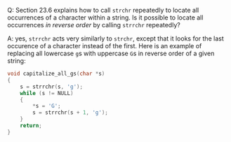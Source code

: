 Q: Section 23.6 explains how to call `strchr` repeatedly to locate all
occurrences of a character within a string. Is it possible to locate all
occurrences <em>in reverse order</em> by calling `strrchr` repeatedly?

A: yes, `strrchr` acts very similarly to `strchr`, except that it looks for the
last occurence of a character instead of the first. Here is an example of
replacing all lowercase `g`s with uppercase `G`s in reverse order of a given
string:

```c
void capitalize_all_gs(char *s)
{
    s = strrchr(s, 'g');
    while (s != NULL)
    {
        *s = 'G';
        s = strrchr(s + 1, 'g');
    }
    return;
}
```
